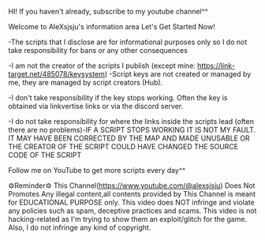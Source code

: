 HI! If you haven't already, subscribe to my youtube channel^^

Welcome to AleXsjsju's information area
Let's Get Started Now!

-The scripts that I disclose are for informational purposes only so I do not take responsibility for bans or any other consequences

-I am not the creator of the scripts I publish (except mine: https://link-target.net/485078/keysystem)
-Script keys are not created or managed by me, they are managed by script creators (Hub). 

-I don't take responsibility if the key stops working. Often the key is obtained via linkvertise links or via the discord server. 

-I do not take responsibility for where the links inside the scripts lead (often there are no problems)-IF A SCRIPT STOPS WORKING IT IS NOT MY FAULT. IT MAY HAVE BEEN CORRECTED BY THE MAP AND MADE UNUSABLE OR THE CREATOR OF THE SCRIPT COULD HAVE CHANGED THE SOURCE CODE OF THE SCRIPT


Follow me on YouTube to get more scripts every day^^

⚙️Reminder⚙️
This Channel(https://www.youtube.com/@alexsjsju) Does Not Promotes Any illegal content,all contents provided by This Channel is meant for EDUCATIONAL PURPOSE only.
This video does NOT infringe and violate any policies such as spam, deceptive practices and scams. This video is not hacking-related as I'm trying to show them an exploit/glitch for the game. Also, I do not infringe any kind of copyright.
